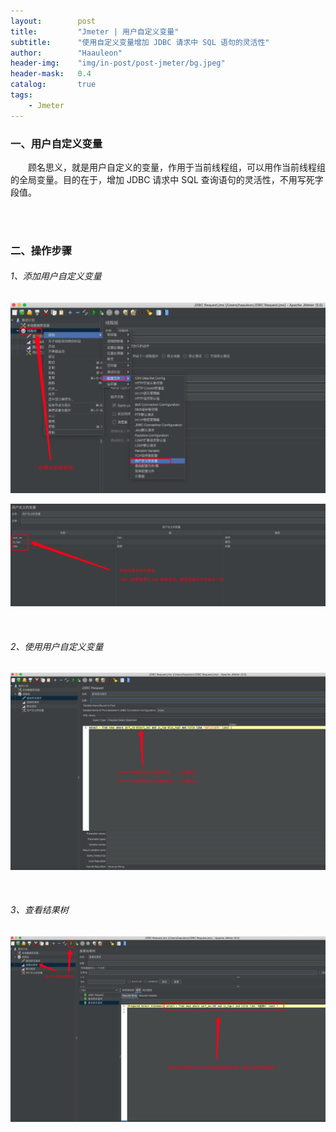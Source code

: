 ```yaml
---
layout:        post
title:         "Jmeter | 用户自定义变量"
subtitle:      "使用自定义变量增加 JDBC 请求中 SQL 语句的灵活性"
author:        "Haauleon"
header-img:    "img/in-post/post-jmeter/bg.jpeg"
header-mask:   0.4
catalog:       true
tags:
    - Jmeter
---
```


### 一、用户自定义变量
&emsp;&emsp;顾名思义，就是用户自定义的变量，作用于当前线程组，可以用作当前线程组的全局变量。目的在于，增加 JDBC 请求中 SQL 查询语句的灵活性，不用写死字段值。    

<br>
<br>

### 二、操作步骤
###### 1、添加用户自定义变量
![](\img\in-post\post-jmeter\2022-07-19-jmeter-params-1.png)    

![](\img\in-post\post-jmeter\2022-07-19-jmeter-params-2.png)     

<br>

###### 2、使用用户自定义变量
![](\img\in-post\post-jmeter\2022-07-19-jmeter-params-3.png)     

<br>

###### 3、查看结果树
![](\img\in-post\post-jmeter\2022-07-19-jmeter-params-4.png) 